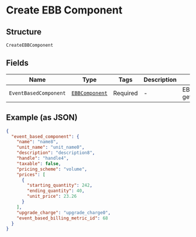 
# Create EBB Component

## Structure

`CreateEBBComponent`

## Fields

| Name | Type | Tags | Description | Getter | Setter |
|  --- | --- | --- | --- | --- | --- |
| `EventBasedComponent` | [`EBBComponent`](../../doc/models/ebb-component.md) | Required | - | EBBComponent getEventBasedComponent() | setEventBasedComponent(EBBComponent eventBasedComponent) |

## Example (as JSON)

```json
{
  "event_based_component": {
    "name": "name8",
    "unit_name": "unit_name0",
    "description": "description8",
    "handle": "handle4",
    "taxable": false,
    "pricing_scheme": "volume",
    "prices": [
      {
        "starting_quantity": 242,
        "ending_quantity": 40,
        "unit_price": 23.26
      }
    ],
    "upgrade_charge": "upgrade_charge0",
    "event_based_billing_metric_id": 68
  }
}
```


